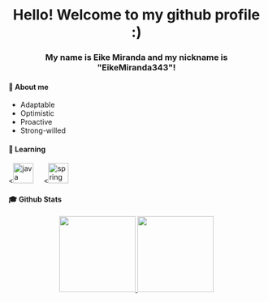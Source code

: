 <h1 align='center'> Hello! Welcome to my github profile :)</h1>

<h3 align='center'>My name is Eike Miranda and my nickname is "EikeMiranda343"!</h3>

<h4>👋 About me</h4>

- Adaptable
- Optimistic
- Proactive
- Strong-willed

<!--h4 align="left">🛠 Language and tools</h4-->

<!-- div align='left'>
  <img src="https://cdn.jsdelivr.net/gh/devicons/devicon@latest/icons/html5/html5-original-wordmark.svg" height=40 alt="html logo"/>
  <img width="12" />
  <img src="https://cdn.jsdelivr.net/gh/devicons/devicon@latest/icons/css3/css3-original-wordmark.svg" height=40 alt="css logo"/>
  <img width="12" />
  <img src="https://cdn.jsdelivr.net/gh/devicons/devicon@latest/icons/javascript/javascript-original.svg" height=40 alt="js logo"/>
  <img width="12" />
  <img src="https://cdn.jsdelivr.net/gh/devicons/devicon@latest/icons/react/react-original-wordmark.svg" height=40 alt="react logo"/>
  <img width="12" />
  <img src="https://cdn.jsdelivr.net/gh/devicons/devicon@latest/icons/typescript/typescript-original.svg" height=40 alt="typescript logo"/>
</div-->

<h4 align="left">🔭 Learning</h4>

<div align='left'>
  <<img src="https://cdn.jsdelivr.net/gh/devicons/devicon@latest/icons/java/java-plain-wordmark.svg" height=40 alt="java logo"/>
  <img width="12" />
  <<img src="https://cdn.jsdelivr.net/gh/devicons/devicon@latest/icons/spring/spring-original-wordmark.svg" height=40 alt="spring logo"/>         
</div>

<h4 align="left">🎓 Github Stats</h4>

<div align='center'>
  <a href="https://github.com/EikeMiranda343">
  <img loading="lazy" height="150em" src="https://github-readme-stats.vercel.app/api?username=EikeMiranda343&show_icons=true"/>
  <img loading="lazy" height="150em" src="https://github-readme-stats.vercel.app/api/top-langs/?username=EikeMiranda343&layout=compact"/>
<div>



